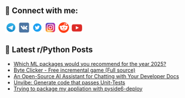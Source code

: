 ## 🔎 Connect with me:
[<img src="https://github.com/bullbesh/bullbesh/blob/main/images/Telegram.png" width="32" height="32" />](https://t.me/bullbesh)
[<img src="https://github.com/bullbesh/bullbesh/blob/main/images/VK.png" width="32" height="32" />](https://vk.com/bullbesh)
[<img src="https://github.com/bullbesh/bullbesh/blob/main/images/Twitter.png" width="32" height="32" />](https://twitter.com/bullbesh1)
[<img src="https://github.com/bullbesh/bullbesh/blob/main/images/Instagram.png" width="32" height="32" />](https://www.instagram.com/bullbesh)
[<img src="https://github.com/bullbesh/bullbesh/blob/main/images/Reddit.png" width="32" height="32" />](https://www.reddit.com/user/bullbesh)
[<img src="https://github.com/bullbesh/bullbesh/blob/main/images/YouTube.png" width="32" height="32" />](https://www.youtube.com/channel/UCtfjRs6uzgq5mfm8S06WTcg)

## 📕 Latest r/Python Posts
<!-- BLOG-POST-LIST:START -->
- [Which ML packages would you recommend for the year 2025?](https://www.reddit.com/r/Python/comments/1jbwom9/which_ml_packages_would_you_recommend_for_the/)
- [Byte Clicker - Free incremental game &lpar;Full source&rpar;](https://www.reddit.com/r/Python/comments/1jbwgwz/byte_clicker_free_incremental_game_full_source/)
- [An Open-Source AI Assistant for Chatting with Your Developer Docs](https://www.reddit.com/r/Python/comments/1jbvk0u/an_opensource_ai_assistant_for_chatting_with_your/)
- [Unvibe: Generate code that passes Unit-Tests](https://www.reddit.com/r/Python/comments/1jbv74v/unvibe_generate_code_that_passes_unittests/)
- [Trying to package my appliation with pyside6-deploy](https://www.reddit.com/r/Python/comments/1jbqsio/trying_to_package_my_appliation_with_pyside6deploy/)
<!-- BLOG-POST-LIST:END -->
